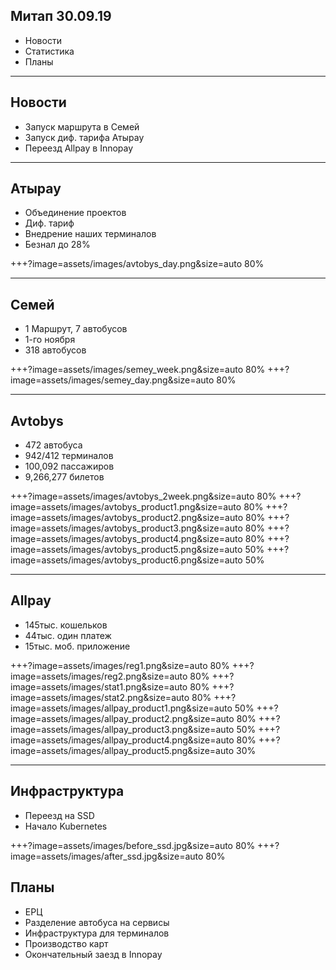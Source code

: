 ## Митап 30.09.19

- Новости
- Статистика
- Планы

---

## Новости

- Запуск маршрута в Семей
- Запуск диф. тарифа Атырау
- Переезд Allpay в Innopay

---

## Атырау

- Объединение проектов
- Диф. тариф
- Внедрение наших терминалов
- Безнал до 28%

+++?image=assets/images/avtobys_day.png&size=auto 80%

---

## Семей

- 1 Маршрут, 7 автобусов
- 1-го ноября 
- 318 автобусов

+++?image=assets/images/semey_week.png&size=auto 80%
+++?image=assets/images/semey_day.png&size=auto 80%

---

## Avtobys

- 472 автобуса
- 942/412 терминалов
- 100,092 пассажиров
- 9,266,277 билетов

+++?image=assets/images/avtobys_2week.png&size=auto 80%
+++?image=assets/images/avtobys_product1.png&size=auto 80%
+++?image=assets/images/avtobys_product2.png&size=auto 80%
+++?image=assets/images/avtobys_product3.png&size=auto 80%
+++?image=assets/images/avtobys_product4.png&size=auto 80%
+++?image=assets/images/avtobys_product5.png&size=auto 50%
+++?image=assets/images/avtobys_product6.png&size=auto 50%

---

## Allpay

- 145тыс. кошельков
- 44тыс. один платеж
- 15тыс. моб. приложение 

+++?image=assets/images/reg1.png&size=auto 80%
+++?image=assets/images/reg2.png&size=auto 80%
+++?image=assets/images/stat1.png&size=auto 80%
+++?image=assets/images/stat2.png&size=auto 80%
+++?image=assets/images/allpay_product1.png&size=auto 50%
+++?image=assets/images/allpay_product2.png&size=auto 80%
+++?image=assets/images/allpay_product3.png&size=auto 50%
+++?image=assets/images/allpay_product4.png&size=auto 80%
+++?image=assets/images/allpay_product5.png&size=auto 30%

---

## Инфраструктура

- Переезд на SSD
- Начало Kubernetes

+++?image=assets/images/before_ssd.jpg&size=auto 80%
+++?image=assets/images/after_ssd.jpg&size=auto 80%

## Планы

- ЕРЦ
- Разделение автобуса на сервисы
- Инфраструктура для терминалов
- Производство карт
- Окончательный заезд в Innopay
